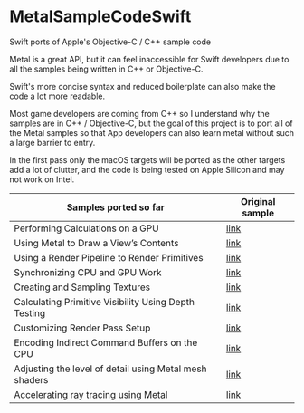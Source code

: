 # MetalSampleCodeSwift
Swift ports of Apple's Objective-C / C++ sample code

Metal is a great API, but it can feel inaccessible for Swift developers due to all the samples being written in C++ or Objective-C. 

Swift's more concise syntax and reduced boilerplate can also make the code a lot more readable.

Most game developers are coming from C++ so I understand why the samples are in C++ / Objective-C, but the goal of this project is to port all of the Metal samples so that App developers can also learn metal without such a large barrier to entry.

In the first pass only the macOS targets will be ported as the other targets add a lot of clutter, and the code is being tested on Apple Silicon and may not work on Intel.

| Samples ported so far  | Original sample |
| ------------- | ------------- |
| Performing Calculations on a GPU  | [link](https://developer.apple.com/documentation/metal/performing_calculations_on_a_gpu)  |
| Using Metal to Draw a View’s Contents | [link](https://developer.apple.com/documentation/metal/using_metal_to_draw_a_view_s_contents) |
| Using a Render Pipeline to Render Primitives | [link](https://developer.apple.com/documentation/metal/using_a_render_pipeline_to_render_primitives) |
| Synchronizing CPU and GPU Work | [link](https://developer.apple.com/documentation/metal/resource_synchronization/synchronizing_cpu_and_gpu_work) |
| Creating and Sampling Textures | [link](https://developer.apple.com/documentation/metal/textures/creating_and_sampling_textures) |
| Calculating Primitive Visibility Using Depth Testing | [link](https://developer.apple.com/documentation/metal/render_passes/calculating_primitive_visibility_using_depth_testing) |
| Customizing Render Pass Setup | [link](https://developer.apple.com/documentation/metal/render_passes/customizing_render_pass_setup) |
| Encoding Indirect Command Buffers on the CPU | [link](https://developer.apple.com/documentation/metal/indirect_command_encoding/encoding_indirect_command_buffers_on_the_cpu) |
| Adjusting the level of detail using Metal mesh shaders  | [link](https://developer.apple.com/documentation/metal/metal_sample_code_library/adjusting_the_level_of_detail_using_metal_mesh_shaders)  |
| Accelerating ray tracing using Metal  | [link](https://developer.apple.com/documentation/metal/metal_sample_code_library/accelerating_ray_tracing_using_metal)  |
